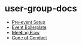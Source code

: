 # user-group-docs

- [Pre-event Setup](pre-event-setup.md)
- [Event Boilerplate](event-boilerplate.md)
- [Meeting Flow](MeetingFlow.md)
- [Code of Conduct](code-of-conduct.md)
